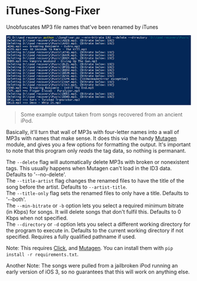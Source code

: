 # iTunes-Song-Fixer
Unobfuscates MP3 file names that've been renamed by iTunes

![Example output](https://raw.githubusercontent.com/naschorr/iTunes-Song-Fixer/master/images/example_output.png)

> Some example output taken from songs recovered from an ancient iPod.


Basically, it'll turn that wall of MP3s with four-letter names into a wall of MP3s with names that make sense. It does this via the handy [Mutagen](https://mutagen.readthedocs.io/en/latest/#) module, and gives you a few options for formatting the output. It's important to note that this program only *reads* the tag data, so nothing is permanant.

The `--delete` flag will automatically delete MP3s with broken or nonexistent tags. This usually happens when Mutagen can't load in the ID3 data. Defaults to '--no-delete'.<br />
The `--title-artist` flag changes the renamed files to have the title of the song before the artist. Defaults to `--artist-title`. <br />
The `--title-only` flag sets the renamed files to only have a title. Defaults to '--both'. <br />
The `--min-bitrate` or `-b` option lets you select a required minimum bitrate (in Kbps) for songs. It will delete songs that don't fulfil this. Defaults to 0 Kbps when not specified. <br />
The `--directory` or `-d` option lets you select a different working directory for the program to execute in. Defaults to the current working directory if not specified. Requires a fully qualified pathname if used.
  
Note: This requires [Click](http://click.pocoo.org/5/), and [Mutagen](https://mutagen.readthedocs.io/en/latest/#). You can install them with `pip install -r requirements.txt`.

Another Note: The songs were pulled from a jailbroken iPod running an early version of iOS 3, so no guarantees that this will work on anything else.
